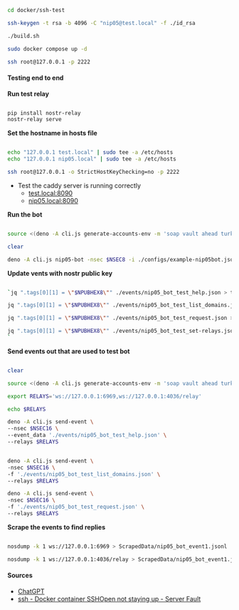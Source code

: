 
``` bash
cd docker/ssh-test

ssh-keygen -t rsa -b 4096 -C "nip05@test.local" -f ./id_rsa

./build.sh

sudo docker compose up -d

ssh root@127.0.0.1 -p 2222

```

#### Testing end to end

**Run test relay**
``` bash

pip install nostr-relay
nostr-relay serve

```

**Set the hostname in hosts file**
``` bash

echo "127.0.0.1 test.local" | sudo tee -a /etc/hosts
echo "127.0.0.1 nip05.local" | sudo tee -a /etc/hosts

ssh root@127.0.0.1 -o StrictHostKeyChecking=no -p 2222

```
- Test the caddy server is running correctly
    - [test.local:8090](http://test.local:8090/)
    - [nip05.local:8090](http://nip05.local:8090/)

**Run the bot**
``` bash

source <(deno -A cli.js generate-accounts-env -m 'soap vault ahead turkey runway erosion february snow modify copy nephew rude')

clear

deno -A cli.js nip05-bot -nsec $NSEC8 -i ./configs/example-nip05bot.json

```

**Update vents with nostr public key**
``` bash

`jq ".tags[0][1] = \"$NPUBHEX8\"" ./events/nip05_bot_test_help.json > tmp.json && mv tmp.json ./events/nip05_bot_test_help.json

jq ".tags[0][1] = \"$NPUBHEX8\"" ./events/nip05_bot_test_list_domains.json > tmp.json && mv tmp.json ./events/nip05_bot_test_list_domains.json

jq ".tags[0][1] = \"$NPUBHEX8\"" ./events/nip05_bot_test_request.json > tmp.json && mv tmp.json ./events/nip05_bot_test_request.json

jq ".tags[0][1] = \"$NPUBHEX8\"" ./events/nip05_bot_test_set-relays.json > tmp.json && mv tmp.json ./events/nip05_bot_test_set-relays.json
`
```

**Send events out that are used to test bot**
``` bash

clear

source <(deno -A cli.js generate-accounts-env -m 'soap vault ahead turkey runway erosion february snow modify copy nephew rude')

export RELAYS='ws://127.0.0.1:6969,ws://127.0.0.1:4036/relay'

echo $RELAYS

deno -A cli.js send-event \
--nsec $NSEC16 \
--event_data './events/nip05_bot_test_help.json' \
--relays $RELAYS


deno -A cli.js send-event \
-nsec $NSEC16 \
-f './events/nip05_bot_test_list_domains.json' \
--relays $RELAYS

deno -A cli.js send-event \
-nsec $NSEC16 \
-f './events/nip05_bot_test_request.json' \
--relays $RELAYS

```

**Scrape the events to find replies**
``` bash

nosdump -k 1 ws://127.0.0.1:6969 > ScrapedData/nip05_bot_event1.jsonl

nosdump -k 1 ws://127.0.0.1:4036/relay > ScrapedData/nip05_bot_event1.jsonl

```


#### Sources

- [ChatGPT](https://chatgpt.com/share/6791796d-4768-8002-8487-43d26d8120aa)
- [ssh - Docker container SSHOpen not staying up - Server Fault](https://serverfault.com/questions/721026/docker-container-sshopen-not-staying-up)